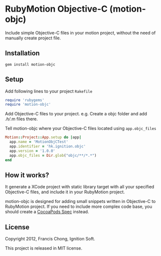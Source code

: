 # RubyMotion Objective-C (motion-objc)

Include simple Objective-C files in your motion project, without the need of manually
create project file.

## Installation

```
gem install motion-objc
```

## Setup

Add following lines to your project ```Rakefile```

```ruby
require 'rubygems'
require 'motion-objc'
```

Add Objective-C files to your project. e.g. Create a objc folder and add *.h/*.m
files there.

Tell motion-objc where your Objective-C files located using ```app.objc_files```

```ruby
Motion::Project::App.setup do |app|
  app.name = 'MotionObjCTest'
  app.identifier = 'hk.ignition.objc'
  app.version = '1.0.0'
  app.objc_files = Dir.glob("objc/**/*.*")
end
```

## How it works?

It generate a XCode project with static library target with all your specified 
Objective-C files, and include it in your RubyMotion project.

motion-objc is designed for adding small snippets written in Objective-C to RubyMotion 
project. If you need to include more complex code base, you should create a 
[CocoaPods Spec](https://github.com/CocoaPods/CocoaPods) instead.

## License

Copyright 2012, Francis Chong, Ignition Soft.

This project is released in MIT license.
